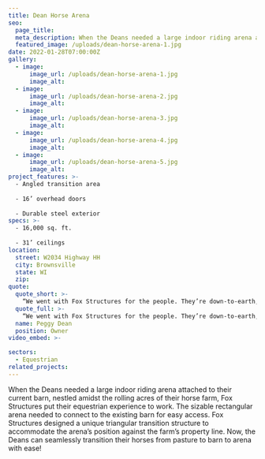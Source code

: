 ```yaml
---
title: Dean Horse Arena
seo:
  page_title:
  meta_description: When the Deans needed a large indoor riding arena attached to their current barn, Fox Structures put their equestrian experience to work.
  featured_image: /uploads/dean-horse-arena-1.jpg
date: 2022-01-28T07:00:00Z
gallery: 
  - image: 
      image_url: /uploads/dean-horse-arena-1.jpg
      image_alt:
  - image: 
      image_url: /uploads/dean-horse-arena-2.jpg
      image_alt:
  - image: 
      image_url: /uploads/dean-horse-arena-3.jpg
      image_alt:
  - image: 
      image_url: /uploads/dean-horse-arena-4.jpg
      image_alt:
  - image: 
      image_url: /uploads/dean-horse-arena-5.jpg
      image_alt:
project_features: >-
  - Angled transition area
  
  - 16’ overhead doors
  
  - Durable steel exterior
specs: >-
  - 16,000 sq. ft.
  
  - 31’ ceilings
location:
  street: W2034 Highway HH
  city: Brownsville
  state: WI
  zip:
quote:
  quote_short: >-
    “We went with Fox Structures for the people. They’re down-to-earth, and there’s no pressure from start to finish. Building went on without a hitch, and it was a smooth process.”
  quote_full: >-
    “We went with Fox Structures for the people. They’re down-to-earth, and there’s no pressure from start to finish. Building went on without a hitch, and it was a smooth process. Foreman on site was amazing. Everything they promised was done and more. If we were in a hurry, they were in a hurry. If our pace changed, they slowed to allow necessary decision making. It was human interaction the entire time, no emails back and forth or ‘let me get with my sales department who needs to get with the finance department who needs to talk with their boss,’ etc. I most definitely would recommend Fox Structures and I have several times.”
  name: Peggy Dean
  position: Owner
video_embed: >-

sectors:
  - Equestrian
related_projects: 
---
```


When the Deans needed a large indoor riding arena attached to their current barn, nestled amidst the rolling acres of their horse farm, Fox Structures put their equestrian experience to work. The sizable rectangular arena needed to connect to the existing barn for easy access. Fox Structures designed a unique triangular transition structure to accommodate the arena’s position against the farm’s property line. Now, the Deans can seamlessly transition their horses from pasture to barn to arena with ease!
